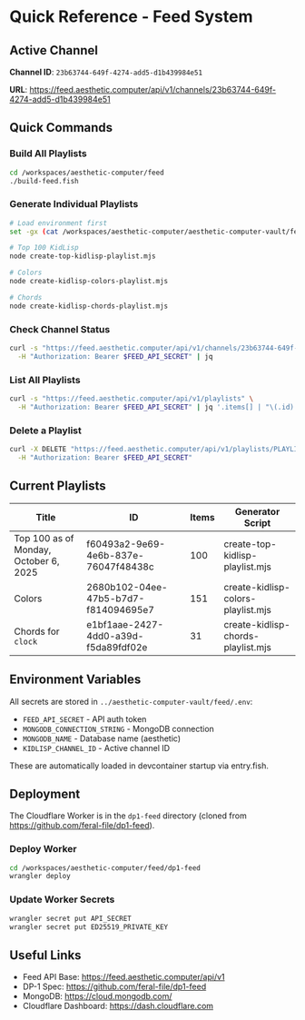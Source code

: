 # Quick Reference - Feed System

## Active Channel

**Channel ID**: `23b63744-649f-4274-add5-d1b439984e51`

**URL**: https://feed.aesthetic.computer/api/v1/channels/23b63744-649f-4274-add5-d1b439984e51

## Quick Commands

### Build All Playlists
```bash
cd /workspaces/aesthetic-computer/feed
./build-feed.fish
```

### Generate Individual Playlists
```bash
# Load environment first
set -gx (cat /workspaces/aesthetic-computer/aesthetic-computer-vault/feed/.env | grep -v '^#' | string split '=')

# Top 100 KidLisp
node create-top-kidlisp-playlist.mjs

# Colors
node create-kidlisp-colors-playlist.mjs

# Chords
node create-kidlisp-chords-playlist.mjs
```

### Check Channel Status
```bash
curl -s "https://feed.aesthetic.computer/api/v1/channels/23b63744-649f-4274-add5-d1b439984e51" \
  -H "Authorization: Bearer $FEED_API_SECRET" | jq
```

### List All Playlists
```bash
curl -s "https://feed.aesthetic.computer/api/v1/playlists" \
  -H "Authorization: Bearer $FEED_API_SECRET" | jq '.items[] | "\(.id) | \(.title)"'
```

### Delete a Playlist
```bash
curl -X DELETE "https://feed.aesthetic.computer/api/v1/playlists/PLAYLIST_ID" \
  -H "Authorization: Bearer $FEED_API_SECRET"
```

## Current Playlists

| Title | ID | Items | Generator Script |
|-------|-----|-------|------------------|
| Top 100 as of Monday, October 6, 2025 | f60493a2-9e69-4e6b-837e-76047f48438c | 100 | create-top-kidlisp-playlist.mjs |
| Colors | 2680b102-04ee-47b5-b7d7-f814094695e7 | 151 | create-kidlisp-colors-playlist.mjs |
| Chords for `clock` | e1bf1aae-2427-4dd0-a39d-f5da89fdf02e | 31 | create-kidlisp-chords-playlist.mjs |

## Environment Variables

All secrets are stored in `../aesthetic-computer-vault/feed/.env`:

- `FEED_API_SECRET` - API auth token
- `MONGODB_CONNECTION_STRING` - MongoDB connection
- `MONGODB_NAME` - Database name (aesthetic)
- `KIDLISP_CHANNEL_ID` - Active channel ID

These are automatically loaded in devcontainer startup via entry.fish.

## Deployment

The Cloudflare Worker is in the `dp1-feed` directory (cloned from https://github.com/feral-file/dp1-feed).

### Deploy Worker
```bash
cd /workspaces/aesthetic-computer/feed/dp1-feed
wrangler deploy
```

### Update Worker Secrets
```bash
wrangler secret put API_SECRET
wrangler secret put ED25519_PRIVATE_KEY
```

## Useful Links

- Feed API Base: https://feed.aesthetic.computer/api/v1
- DP-1 Spec: https://github.com/feral-file/dp1-feed
- MongoDB: https://cloud.mongodb.com/
- Cloudflare Dashboard: https://dash.cloudflare.com
